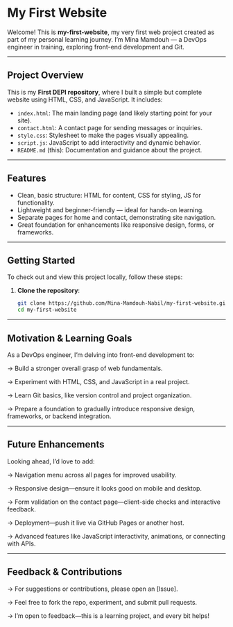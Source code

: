 # My First Website

Welcome! This is **my-first-website**, my very first web project created as part of my personal learning journey. I’m Mina Mamdouh — a DevOps engineer in training, exploring front-end development and Git.

---

##  Project Overview

This is my **First DEPI repository**, where I built a simple but complete website using HTML, CSS, and JavaScript. It includes:

-  `index.html`: The main landing page (and likely starting point for your site).
-  `contact.html`: A contact page for sending messages or inquiries.
-  `style.css`: Stylesheet to make the pages visually appealing.
-  `script.js`: JavaScript to add interactivity and dynamic behavior.
-  `README.md` (this): Documentation and guidance about the project.

---

##  Features

- Clean, basic structure: HTML for content, CSS for styling, JS for functionality.
- Lightweight and beginner-friendly — ideal for hands-on learning.
- Separate pages for home and contact, demonstrating site navigation.
- Great foundation for enhancements like responsive design, forms, or frameworks.

---

##  Getting Started

To check out and view this project locally, follow these steps:

1. **Clone the repository**:

   ```bash
   git clone https://github.com/Mina-Mamdouh-Nabil/my-first-website.git
   cd my-first-website

---

##  Motivation & Learning Goals

As a DevOps engineer, I’m delving into front-end development to:

-> Build a stronger overall grasp of web fundamentals.

-> Experiment with HTML, CSS, and JavaScript in a real project.

-> Learn Git basics, like version control and project organization.

-> Prepare a foundation to gradually introduce responsive design, frameworks, or backend integration.

---

##  Future Enhancements

Looking ahead, I’d love to add:

-> Navigation menu across all pages for improved usability.

-> Responsive design—ensure it looks good on mobile and desktop.

-> Form validation on the contact page—client-side checks and interactive feedback.

-> Deployment—push it live via GitHub Pages or another host.

-> Advanced features like JavaScript interactivity, animations, or connecting with APIs.

---

##  Feedback & Contributions

-> For suggestions or contributions, please open an [Issue].

-> Feel free to fork the repo, experiment, and submit pull requests.

-> I’m open to feedback—this is a learning project, and every bit helps!
